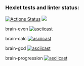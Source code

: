 ### Hexlet tests and linter status:
[![Actions Status](https://github.com/bubachita/frontend-project-44/workflows/hexlet-check/badge.svg)](https://github.com/bubachita/frontend-project-44/actions)
<a href="https://codeclimate.com/github/bubachita/frontend-project-44/maintainability"><img src="https://api.codeclimate.com/v1/badges/e8c05df49ee67f0463a4/maintainability" /></a>

brain-even
[![asciicast](https://asciinema.org/a/zFG1t54SsoJrJTPoq7Wwk229w.svg)](https://asciinema.org/a/zFG1t54SsoJrJTPoq7Wwk229w)

brain-calc
[![asciicast](https://asciinema.org/a/b98c8W6IUKNbWDxBqllIWa33f.svg)](https://asciinema.org/a/b98c8W6IUKNbWDxBqllIWa33f)

brain-gcd
[![asciicast](https://asciinema.org/a/O81fPfp4nlxDpyayxGBcXQYo0.svg)](https://asciinema.org/a/O81fPfp4nlxDpyayxGBcXQYo0)

brain-progression
[![asciicast](https://asciinema.org/a/vUEd2aeNQXq0tRITfIwanHNZe.svg)](https://asciinema.org/a/vUEd2aeNQXq0tRITfIwanHNZe)
